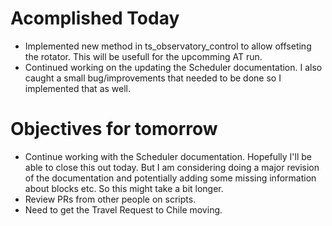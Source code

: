 # Acomplished Today

* Implemented new method in ts_observatory_control to allow offseting the rotator. This will be usefull for the upcomming AT run.
* Continued working on the updating the Scheduler documentation. I also caught a small bug/improvements that needed to be done so I implemented that as well.

# Objectives for tomorrow

* Continue working with the Scheduler documentation. Hopefully I'll be able to close this out today. But I am considering doing a major revision of the documentation and potentially adding some missing information about blocks etc. So this might take a bit longer.
* Review PRs from other people on scripts.
* Need to get the Travel Request to Chile moving. 